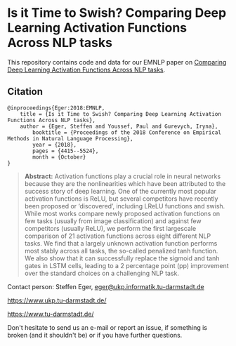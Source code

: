# Is it Time to Swish? Comparing Deep Learning Activation Functions Across NLP tasks 

This repository contains code and data for our EMNLP paper on [Comparing Deep Learning Activation Functions Across NLP tasks](http://aclweb.org/anthology/D18-1472). 

## Citation 

```
@inproceedings{Eger:2018:EMNLP,
	title = {Is it Time to Swish? Comparing Deep Learning Activation Functions Across NLP tasks},
	author = {Eger, Steffen and Youssef, Paul and Gurevych, Iryna},
        booktitle = {Proceedings of the 2018 Conference on Empirical Methods in Natural Language Processing},
        year = {2018},
        pages = {4415--5524},
        month = {October}
}
```
> **Abstract:** Activation functions play a crucial role in neural networks because they are the nonlinearities which have been attributed to the success story of deep learning. One of the currently most popular activation functions is ReLU, but several competitors have recently been proposed or ‘discovered’, including LReLU functions and swish. While most works compare newly proposed activation functions on few tasks (usually from image classification) and against few competitors (usually ReLU), we perform the first largescale comparison of 21 activation functions across eight different NLP tasks. We find that a largely unknown activation function performs most stably across all tasks, the so-called penalized tanh function. We also show that it can successfully replace the sigmoid and tanh gates in LSTM cells, leading to a 2 percentage point (pp) improvement over the standard choices on a challenging NLP task. 


Contact person: Steffen Eger, eger@ukp.informatik.tu-darmstadt.de

https://www.ukp.tu-darmstadt.de/

https://www.tu-darmstadt.de/


Don't hesitate to send us an e-mail or report an issue, if something is broken (and it shouldn't be) or if you have further questions.
